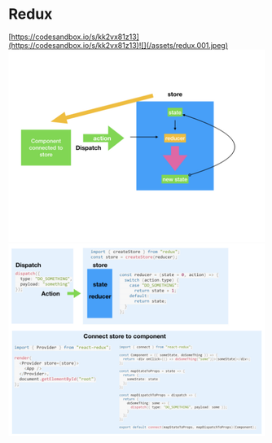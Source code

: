 # Redux

[https://codesandbox.io/s/kk2vx81z13](https://codesandbox.io/s/kk2vx81z13)![](/assets/redux.001.jpeg)  
![](/assets/redux.002.jpeg)  
![](/assets/redux.003.jpeg)

